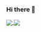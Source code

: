 ### Hi there 👋

<a href="https://github.com/louis-manabat/github-readme-stats">
  <img align="center" src="https://github-readme-stats.louis-manabat.vercel.app/api/pin/?username=louis-manabat&repo=github-readme-stats" />
</a>
<a href="https://github.com/louis-manabat">
  <img align="center" src="https://github-readme-stats.louis-manabat.vercel.app/api/top-langs/?username=louis-manabat&layout=compact" />
</a>

<!--
**louis-manabat/louis-manabat** is a ✨ _special_ ✨ repository because its `README.md` (this file) appears on your GitHub profile.

Here are some ideas to get you started:

- 🔭 I’m currently working on ...
- 🌱 I’m currently learning ...
- 👯 I’m looking to collaborate on ...
- 🤔 I’m looking for help with ...
- 💬 Ask me about ...
- 📫 How to reach me: ...
- 😄 Pronouns: ...
- ⚡ Fun fact: ...
-->
